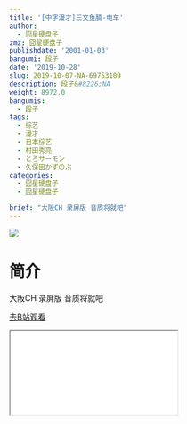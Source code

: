 ```yaml
---
title: '[中字漫才]三文鱼腩-电车'
author:
  - 囧星硬盘子
zmz: 囧星硬盘子
publishdate: '2001-01-03'
bangumi: 段子
date: '2019-10-28'
slug: 2019-10-07-NA-69753109
description: 段子&#8226;NA
weight: 8972.0
bangumis:
  - 段子
tags:
  - 综艺
  - 漫才
  - 日本综艺
  - 村田秀亮
  - とろサーモン
  - 久保田かずのぶ
categories:
  - 囧星硬盘子
  - 囧星硬盘子

brief: "大阪CH 录屏版 音质将就吧"
---
```

![](https://raw.githubusercontent.com/tcgriffith/owaraisite/master/static/tmpimg/c92cdd117153448cb8caf67feacd4ae75b607540.jpg.480.jpg)
# 简介  
大阪CH
录屏版 音质将就吧  

[去B站观看](https://www.bilibili.com/video/av69753109/)
<div class ="resp-container"><iframe class="testiframe" src="//player.bilibili.com/player.html?aid=69753109"", scrolling="no", allowfullscreen="true" > </iframe></div> 
